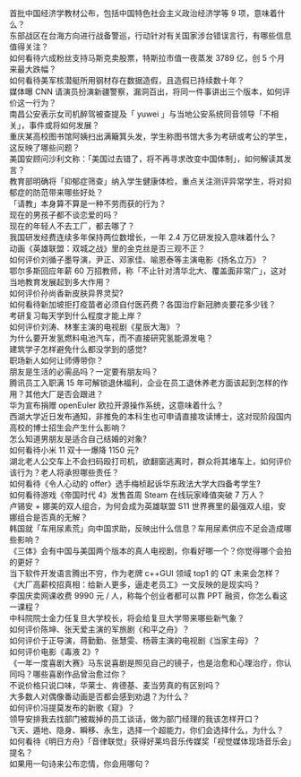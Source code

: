 首批中国经济学教材公布，包括中国特色社会主义政治经济学等 9 项，意味着什么？  
东部战区在台海方向进行战备警巡，行动针对有关国家涉台错误言行，有哪些信息值得关注？  
如何看待六成粉丝支持马斯克卖股票，特斯拉市值一夜蒸发 3789 亿，创 5 个月来最大跌幅？  
如何看待美军核潜艇所用钢材存在数据造假，且造假已持续数十年？  
媒体曝 CNN 请演员扮演新疆警察，漏洞百出，将同一件事讲出三个版本，如何评价这一行为？  
南昌公安表示女司机醉驾被查提及「 yuwei 」与当地公安系统同音领导「不相关」，事件或将如何发展？  
重庆某高校图书馆阿姨扫出满簸箕头发，学生称图书馆大多为考研或考公的学生，这反映了哪些问题？  
美国安顾问沙利文称：「美国过去错了，将不再寻求改变中国体制」，如何解读其发言？  
教育部明确将「抑郁症筛查」纳入学生健康体检，重点关注测评异常学生，将对抑郁症的防范带来哪些好处？  
「请教」本身算不算是一种不劳而获的行为？  
现在的男孩子都不谈恋爱的吗？  
现在的年轻人不去工厂，都去哪了？  
我国研发经费连续多年保持两位数增长，一年 2.4 万亿研发投入意味着什么？  
动画《英雄联盟：双城之战》里的金克丝是否三观不正？  
如何评价刘循子墨导演，尹正、邓家佳、喻恩泰等主演电影《扬名立万》？  
鄂尔多斯回应年薪 60 万招教师，称「不止针对清华北大、覆盖面非常广」，这对当地教育发展起到多大作用？  
如何评价孙尚香新皮肤异界灵契?  
如何看待新加坡拒打疫苗者必须自付医药费？各国治疗新冠肺炎要花多少钱？  
考研复习每天学到什么程度才能上岸？  
如何评价刘涛、林峯主演的电视剧《星辰大海》？  
为什么要开发氢燃料电池汽车，而不直接研究氢能源发电？  
建筑学子怎样避免什么都没学到的感觉?  
职场新人如何让师傅带你？  
朋友是生活的必需品吗？一定要有朋友吗？  
腾讯员工入职满 15 年可解锁退休福利，企业在员工退休养老方面该起到怎样的作用？其他大厂是否会跟进？  
华为宣布捐赠 openEuler 欧拉开源操作系统，这意味着什么？  
西湖大学近日发布通知，非推免的本科生也可申请直接攻读博士，这对现阶段国内高校的博士招生会产生什么影响？  
怎么知道男朋友是适合自己结婚的对象?  
如何看待小米 11 双十一爆降 1150 元?  
湖北老人公交车上不会扫码殴打司机，欲翻窗逃离时，群众将其堵车上，如何评价该行为？老人将承担哪些责任？  
如何看待《令人心动的 offer》选手梅桢起诉华东政法大学大四备考学生?  
如何看待游戏《帝国时代 4》发售首周 Steam 在线玩家峰值突破 7 万人？  
卢锡安 + 娜美的双人组合，为何会成为英雄联盟 S11 世界赛里的最强双人组，安娜组合是否真的无解？  
韩国就「车用尿素荒」向中国求助，反映出什么信息？车用尿素供应不足会造成哪些影响？  
《三体》会有中国与美国两个版本的真人电视剧，你看好哪一个？你觉得哪个会拍的更好？  
当下软件开发语言腾出不穷，作为老牌 c++GUI 领域 top1 的 QT 未来会怎样？  
《大厂高薪校招真相：给新人更多，逼走老员工》一文反映的是现实吗？  
李国庆卖网课收费 9990 元 / 人，称每个创业者都可以靠 PPT 融资，你怎么看这一课程？  
中科院院士金力任复旦大学校长，将会给复旦大学带来哪些新气象？  
如何评价陈坤、张天爱主演的军旅剧《和平之舟》？  
如何评价于正导演，蒋勤勤、张慧雯、杨蓉主演的电视剧《当家主母》？  
如何评价电影《毒液 2》?  
《一年一度喜剧大赛》马东说喜剧是照见自己的镜子，也是治愈和心理治疗，你认同吗？哪些喜剧作品曾治愈过你？  
不说价格只说口味，华莱士、肯德基、麦当劳真的有区别吗？  
大多数人对偶像番动画是否都会感到劝退？为什么？  
如何评价冯提莫发布的新歌《窥》？  
领导安排我去找部门被裁掉的员工谈话，做为部门经理的我该怎样开口？  
飞天、遁地、隐身、瞬移、永生，选择一个超能力，你们会选择什么，为什么？  
如何看待《明日方舟》「音律联觉」获得好莱坞音乐传媒奖「视觉媒体现场音乐会」提名？  
如果用一句诗来公布恋情，你会用哪句？  

